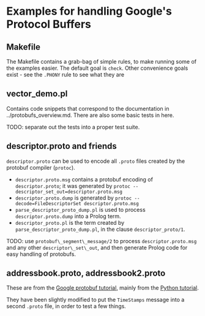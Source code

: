 # Examples for handling Google's Protocol Buffers

## Makefile

The Makefile contains a grab-bag of simple rules, to make running some
of the examples easier. The default goal is `check`. Other convenience
goals exist - see the `.PHONY` rule to see what they are

## vector_demo.pl

Contains code snippets that correspond to the documentation
in ../protobufs_overview.md. There are also some basic tests
in here.

TODO: separate out the tests into a proper test suite.

## descriptor.proto and friends

`descriptor.proto` can be used to encode all `.proto` files created by
the protobuf compiler (`protoc`).

* `descriptor.proto.msg` contains a protobuf encoding of
  `descriptor.proto`; it was generated by `protoc
  --descriptor_set_out=descriptor.proto.msg`
* `descriptor.proto.dump` is generated by `protoc
  --decode=FileDescriptorSet descriptor.proto.msg`
* `parse_descriptor_proto_dump.pl` is used to process `descriptor.proto.dump`
  into a Prolog term.
* `descriptor_proto.pl` is the term created by `parse_descriptor_proto_dump.pl`,
  in the clause `descriptor_proto/1`.

TODO: use `protobuf\_segment\_message/2` to process
`descriptor.proto.msg` and any other `descriptor\_set\_out`, and then
generate Prolog code for easy handling of protobufs.

## addressbook.proto, addressbook2.proto

These are from the [Google protobuf
tutorial](https://developers.google.com/protocol-buffers/docs/tutorials),
mainly from the [Python
tutorial](https://developers.google.com/protocol-buffers/docs/pythontutorial).

They have been slightly modified to put the `TimeStamps` message into
a second `.proto` file, in order to test a few things.
